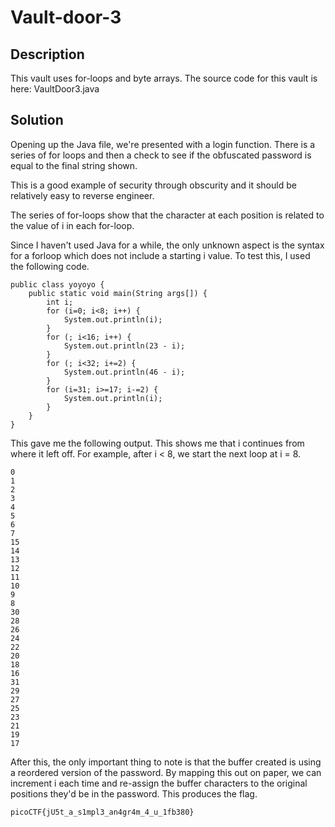 # Vault-door-3

## Description

This vault uses for-loops and byte arrays. The source code for this vault is here: VaultDoor3.java

## Solution

Opening up the Java file, we're presented with a login function. There is a series of
for loops and then a check to see if the obfuscated password is equal to the final string
shown.

This is a good example of security through obscurity and it should be relatively easy
to reverse engineer.

The series of for-loops show that the character at each position is related to the value
of i in each for-loop. 

Since I haven't used Java for a while, the only unknown aspect is the syntax for a forloop which
does not include a starting i value. To test this, I used the following code.


```
public class yoyoyo {
    public static void main(String args[]) {
        int i;
        for (i=0; i<8; i++) {
            System.out.println(i);
        }
        for (; i<16; i++) {
            System.out.println(23 - i);
        }
        for (; i<32; i+=2) {
            System.out.println(46 - i);
        }
        for (i=31; i>=17; i-=2) {
            System.out.println(i);
        }
    }
}
```

This gave me the following output. This shows me that i continues from where it left off.
For example, after i < 8, we start the next loop at i = 8.

```
0
1
2
3
4
5
6
7
15
14
13
12
11
10
9
8
30
28
26
24
22
20
18
16
31
29
27
25
23
21
19
17
```

After this, the only important thing to note is that the buffer created is using a reordered
version of the password. By mapping this out on paper, we can increment i each time and
re-assign the buffer characters to the original positions they'd be in the password. This
produces the flag.

```
picoCTF{jU5t_a_s1mpl3_an4gr4m_4_u_1fb380}
```
